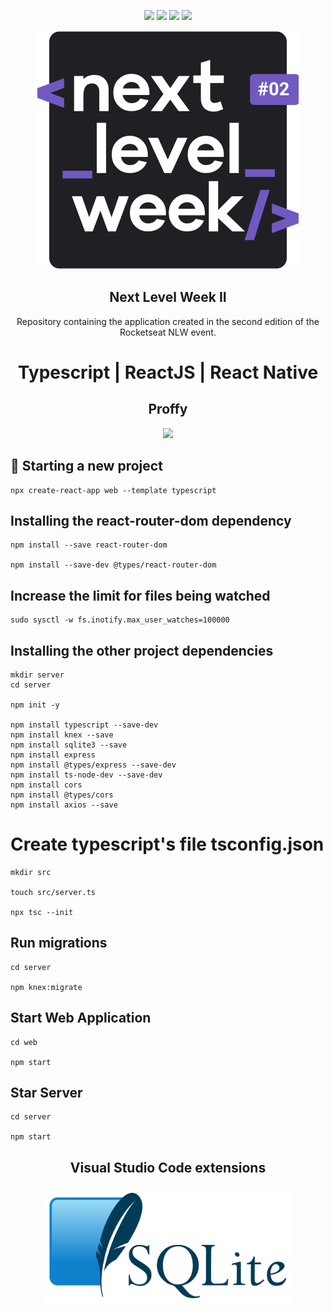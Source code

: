 <p align="center">
    <img src="https://img.shields.io/github/license/MagicalStrangeQuark/NLW2"/>
    <img src="https://img.shields.io/github/last-commit/MagicalStrangeQuark/NLW2"/>
    <img src="https://img.shields.io/github/languages/count/MagicalStrangeQuark/NLW2"/>
    <img src="https://img.shields.io/github/languages/top/MagicalStrangeQuark/NLW2"/>
</p>

<p align="center">
    <img src="logo.svg"/>
</p>

<h2 align="center">
    Next Level Week II
</h2>

<p align="center">
    Repository containing the application created in the second edition of the Rocketseat NLW event.
</p>

<h1 align="center">
    Typescript | ReactJS | React Native 
</h1>

<h2 align="center">
    Proffy
</h2>

<p align="center">
    <img src="https://media.giphy.com/media/cPfjwUZtwArxyHVqjz/giphy.gif">
</p>

## 👺 Starting a new project

```
npx create-react-app web --template typescript
```

## Installing the react-router-dom dependency

```
npm install --save react-router-dom

npm install --save-dev @types/react-router-dom
```

## Increase the limit for files being watched

```
sudo sysctl -w fs.inotify.max_user_watches=100000
```

## Installing the other project dependencies

```
mkdir server
cd server

npm init -y

npm install typescript --save-dev
npm install knex --save
npm install sqlite3 --save
npm install express
npm install @types/express --save-dev
npm install ts-node-dev --save-dev
npm install cors
npm install @types/cors
npm install axios --save
```

# Create typescript's file tsconfig.json

```
mkdir src

touch src/server.ts

npx tsc --init
```

## Run migrations

```
cd server

npm knex:migrate
```

## Start Web Application

```
cd web

npm start
```

## Star Server

```
cd server

npm start
```

<h2 align="center">
    Visual Studio Code extensions
</h2>

<p align="center">
    <a href="https://marketplace.visualstudio.com/items?itemName=alexcvzz.vscode-sqlite" >
        <img src="SQLite370.svg.png" width="400"></img>
    </a>
</p>